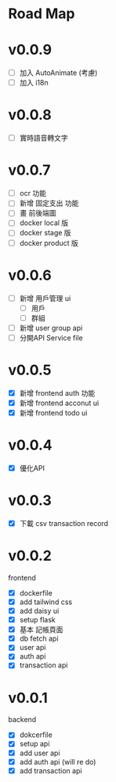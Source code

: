 # Road Map
# v0.0.9
- [ ] 加入 AutoAnimate (考慮)
- [ ] 加入 i18n

# v0.0.8
- [ ] 實時語音轉文字

# v0.0.7
- [ ] ocr 功能
- [ ] 新增 固定支出 功能
- [ ] 畫 前後端圖
- [ ] docker local 版
- [ ] docker stage 版
- [ ] docker product 版

# v0.0.6
- [ ] 新增 用戶管理 ui
  - [ ] 用戶
  - [ ] 群組
- [ ] 新增 user group api
- [ ] 分開API Service file

# v0.0.5
- [x] 新增 frontend auth 功能
- [x] 新增 frontend acconut ui 
- [x] 新增 frontend todo ui

# v0.0.4
- [x] 優化API 

# v0.0.3
- [x] 下載 csv transaction record

# v0.0.2
frontend
- [x] dockerfile
- [x] add tailwind css
- [x] add daisy ui
- [x] setup flask 
- [x] 基本 記帳頁面
- [x] db fetch api
- [x] user api
- [x] auth api
- [x] transaction api

# v0.0.1
backend
- [x] dokcerfile
- [x] setup api
- [x] add user api 
- [x] add auth api (will re do)
- [x] add transaction api